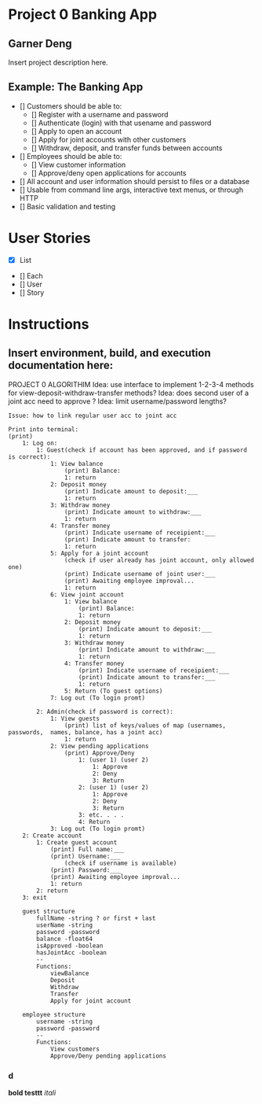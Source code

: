 # Project 0 Banking App
## Garner Deng
Insert project description here.

## Example: The Banking App
- [] Customers should be able to:
    - [] Register with a username and password
    - [] Authenticate (login) with that usename and password
    - [] Apply to open an account
    - [] Apply for joint accounts with other customers
    - [] Withdraw, deposit, and transfer funds between accounts
- [] Employees should be able to:
    - [] View customer information
    - [] Approve/deny open applications for accounts
- [] All account and user information should persist to files or a database
- [] Usable from command line args, interactive text menus, or through HTTP
- [] Basic validation and testing

# User Stories
- [x] List
- [] Each
- [] User
- [] Story

# Instructions
## Insert environment, build, and execution documentation here:
PROJECT 0 ALGORITHIM
    Idea: use interface to implement 1-2-3-4 methods for view-deposit-withdraw-transfer methods?
    Idea: does second user of a joint acc need to approve ? 
    Idea: limit username/password lengths?

    Issue: how to link regular user acc to joint acc

	Print into terminal: 
    (print)
		1: Log on:
			1: Guest(check if account has been approved, and if password is correct):
                1: View balance
                    (print) Balance:
                    1: return
				2: Deposit money
                    (print) Indicate amount to deposit:___
                    1: return
				3: Withdraw money
                    (print) Indicate amount to withdraw:___
                    1: return
				4: Transfer money
                    (print) Indicate username of receipient:___
                    (print) Indicate amount to transfer:
                    1: return
				5: Apply for a joint account
                    (check if user already has joint account, only allowed one)
                    (print) Indicate username of joint user:___
                    (print) Awaiting employee improval...
                    1: return
                6: View joint account
                    1: View balance
                        (print) Balance:
                        1: return
				    2: Deposit money
                        (print) Indicate amount to deposit:___
                        1: return
				    3: Withdraw money
                        (print) Indicate amount to withdraw:___
                        1: return
				    4: Transfer money
                        (print) Indicate username of receipient:___
                        (print) Indicate amount to transfer:___
                        1: return
                    5: Return (To guest options)
                7: Log out (To login promt)

			2: Admin(check if password is correct): 
				1: View guests
                    (print) list of keys/values of map (usernames, passwords,  names, balance, has a joint acc)
                    1: return
				2: View pending applications
					(print) Approve/Deny
                        1: (user 1) (user 2)
                            1: Approve
                            2: Deny
                            3: Return
                        2: (user 1) (user 2)
                            1: Approve
                            2: Deny
                            3: Return
                        3: etc. . . .
                        4: Return
                3: Log out (To login promt)
		2: Create account
			1: Create guest account
                (print) Full name:___
                (print) Username:___
                    (check if username is available)
                (print) Password:___
                (print) Awaiting employee improval...
                1: return
			2: return 
		3: exit
		
		guest structure
            fullName -string ? or first + last
            userName -string
            password -password
            balance -float64
            isApproved -boolean
            hasJointAcc -boolean
            --
            Functions:
                viewBalance
                Deposit
                Withdraw
                Transfer
                Apply for joint account
		
        employee structure
            username -string
            password -password
            --
            Functions:
                View customers
                Approve/Deny pending applications
### d
**bold testtt**
*itali*
